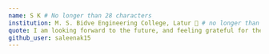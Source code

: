 ```yaml
---
name: S K # No longer than 28 characters
institution: M. S. Bidve Engineering College, Latur 🚩 # no longer than 58 characters
quote: I am looking forward to the future, and feeling grateful for the past. # no longer than 100 characters, avoid using quotes(") to guarantee the format remains the same.
github_user: saleenak15
---
```

